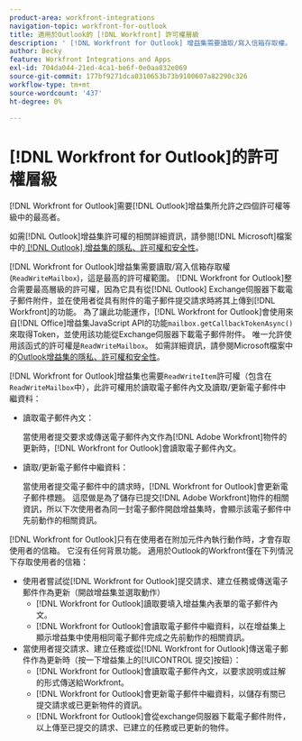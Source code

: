 ```yaml
---
product-area: workfront-integrations
navigation-topic: workfront-for-outlook
title: 適用於Outlook的 [!DNL Workfront] 許可權層級
description: ' [!DNL Workfront for Outlook] 增益集需要讀取/寫入信箱存取權。  [!DNL Workfront for Outlook] 整合需要最高層級的許可權，因為它具有從Outlook Exchange伺服器下載電子郵件附件，並在使用者從具有附件的電子郵件提交請求時將其上傳到 [!DNL Workfront]的功能。'
author: Becky
feature: Workfront Integrations and Apps
exl-id: 704da044-21ed-4ca1-be6f-0e0aa832e069
source-git-commit: 177bf9271dca0310653b73b9100607a82290c326
workflow-type: tm+mt
source-wordcount: '437'
ht-degree: 0%

---
```


# [!DNL Workfront for Outlook]的許可權層級

[!DNL Workfront for Outlook]需要[!DNL Outlook]增益集所允許之四個許可權等級中的最高者。

如需[!DNL Outlook]增益集許可權的相關詳細資訊，請參閱[!DNL Microsoft]檔案中的[ [!DNL Outlook] 增益集的隱私、許可權和安全性](https://docs.microsoft.com/en-us/office/dev/add-ins/outlook/privacy-and-security)。

[!DNL Workfront for Outlook]增益集需要讀取/寫入信箱存取權(`ReadWriteMailbox`)，這是最高的許可權範圍。
[!DNL Workfront for Outlook]整合需要最高層級的許可權，因為它具有從[!DNL Outlook] Exchange伺服器下載電子郵件附件，並在使用者從具有附件的電子郵件提交請求時將其上傳到[!DNL Workfront]的功能。 為了讓此功能運作，[!DNL Workfront for Outlook]會使用來自[!DNL Office]增益集JavaScript API的功能`mailbox.getCallbackTokenAsync()`來取得Token，並使用該功能從Exchange伺服器下載電子郵件附件。 唯一允許使用該函式的許可權是`ReadWriteMailbox`。 如需詳細資訊，請參閱Microsoft檔案中的[Outlook增益集的隱私、許可權和安全性](https://docs.microsoft.com/en-us/office/dev/add-ins/outlook/privacy-and-security)。

[!DNL Workfront for Outlook]增益集也需要`ReadWriteItem`許可權（包含在`ReadWriteMailbox`中），此許可權用於讀取電子郵件內文及讀取/更新電子郵件中繼資料：

* 讀取電子郵件內文：

  當使用者提交要求或傳送電子郵件內文作為[!DNL Adobe Workfront]物件的更新時，[!DNL Workfront for Outlook]會讀取電子郵件內文。
* 讀取/更新電子郵件中繼資料：

  當使用者提交電子郵件中的請求時，[!DNL Workfront for Outlook]會更新電子郵件標題。 這麼做是為了儲存已提交[!DNL Adobe Workfront]物件的相關資訊，所以下次使用者為同一封電子郵件開啟增益集時，會顯示該電子郵件中先前動作的相關資訊。

[!DNL Workfront for Outlook]只有在使用者在附加元件內執行動作時，才會存取使用者的信箱。 它沒有任何背景功能。 適用於Outlook的Workfront僅在下列情況下存取使用者的信箱：

* 使用者嘗試從[!DNL Workfront for Outlook]提交請求、建立任務或傳送電子郵件作為更新（開啟增益集並選取動作）
   * [!DNL Workfront for Outlook]讀取要填入增益集內表單的電子郵件內文。
   * [!DNL Workfront for Outlook]會讀取電子郵件中繼資料，以在增益集上顯示增益集中使用相同電子郵件完成之先前動作的相關資訊。
* 當使用者提交請求、建立任務或從[!DNL Workfront for Outlook]傳送電子郵件作為更新時（按一下增益集上的[!UICONTROL 提交]按鈕）：
   * [!DNL Workfront for Outlook]會讀取電子郵件內文，以要求說明或註解的形式傳送給Workfront。
   * [!DNL Workfront for Outlook]會更新電子郵件中繼資料，以儲存有關已提交請求或已更新物件的資訊。
   * [!DNL Workfront for Outlook]會從exchange伺服器下載電子郵件附件，以上傳至已提交的請求、已建立的任務或已更新的物件。
